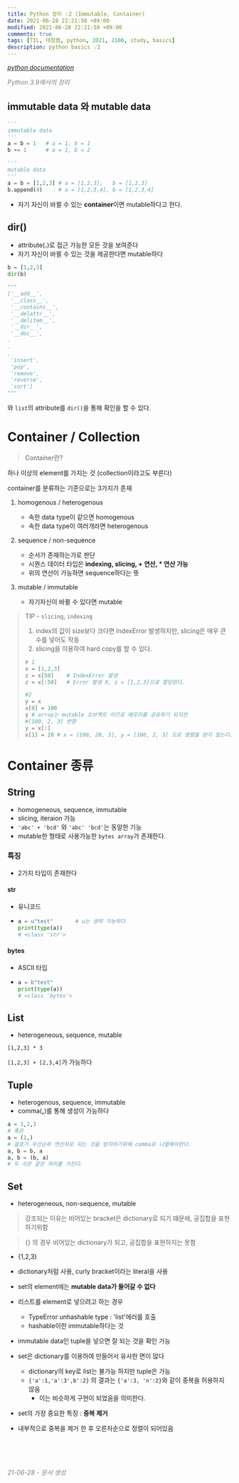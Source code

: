 ```yaml
---
title: Python 정리 💡2 (Immutable, Container)
date: 2021-06-28 22:21:50 +09:00
modified: 2021-06-28 22:21:50 +09:00
comments: true
tags: [TIL, 데청캠, python, 2021, 2106, study, basics]
description: python basics 💡2
---
```


*<span style="color:grey">[python documentation](https://docs.python.org/)</span>*

*<span style="color:grey">Python 3.9에서의 정리</span>*

## immutable data 와 mutable data
```python
'''
immutable data
'''
a = b = 1   # a = 1, b = 1
b += 1      # a = 1, b = 2

'''
mutable data
'''
a = b = [1,2,3] # a = [1,2,3],   b = [1,2,3]
b.append(4)     # a = [1,2,3,4], b = [1,2,3,4]
```

- 자기 자신이 바뀔 수 있는 **container**이면 mutable하다고 한다. 

## dir()
- attribute(**.**)로 접근 가능한 모든 것을 보여준다
- 자기 자신이 바뀔 수 있는 것을 제공한다면 mutable하다

```python
b = [1,2,3]
dir(b)

"""
['__add__',
 '__class__',
 '__contains__',
 '__delattr__',
 '__delitem__',
 '__dir__',
 '__doc__',
.
.
.
 'insert',
 'pop',
 'remove',
 'reverse',
 'sort']
"""
```

와 `list`의 attribute를 `dir()`을 통해 확인을 할 수 있다.


# Container / Collection

> Container란?

하나 이상의 element를 가지는 것 (collection이라고도 부른다)

container를 분류하는 기준으로는 3가지가 존재

1. homogenous / heterogenous
    - 속한 data type이 같으면 homogenous
    - 속한 data type이 여러개라면 heterogenous

2. sequence / non-sequence
    - 순서가 존재하는가로 판단
    - 시퀀스 데이터 타입은 **indexing, slicing, + 연산, * 연산 가능**
    - 위의 연산이 가능하면 sequence하다는 뜻

3. mutable / immutable
    - 자기자신이 바뀔 수 있다면 mutable

> TIP - `slicing`, `indexing`
> 1. index의 값이 size보다 크다면 IndexError 발생하지만, slicing은 매우 큰 수를 넣어도 작동
> 2. slicing을 이용하여 hard copy를 할 수 있다.
> ```python
> # 1
> x = [1,2,3]
> z = x[50]    # IndexError 발생
> z = x[:50]   # Error 발생 X, z = [1,2,3]으로 할당된다.
>
> #2 
> y = x
> x[0] = 100
> y # array는 mutable 오브젝트 이므로 메모리를 공유하기 되지만
> #[100, 2, 3] 반환
> y = x[:]
> x[1] = 20 # x = [100, 20, 3], y = [100, 2, 3] 으로 영향을 받지 않는다.
> ```

# Container 종류
## String

- homogeneous, sequence, immutable
- slicing, iteraion 가능 
- `'abc' + 'bcd'` 와 `'abc' 'bcd'`는 동알한 기능
- mutable한 형태로 사용가능한 `bytes array`가 존재한다.

### 특징

- 2가지 타입이 존재한다

#### **str**
- 유니코드
- ```python 
  a = u"test"       # u는 생략 가능하다
  print(type(a)) 
  # <class 'str'>
  ```

#### **bytes**
- ASCII 타입
- ```python 
  a = b"test"
  print(type(a)) 
  # <class 'bytes'>
  ```
## List

- heterogeneous, sequence, mutable

`[1,2,3] * 3`

`[1,2,3] + [2,3,4]`가 가능하다

## Tuple

- heterogenous, sequence, immutable
- comma(**,**)를 통해 생성이 가능하다

``` python
a = 1,2,3
# 혹은
a = (1,) 
# 괄호가 우선순위 연산자로 되는 것을 방지하기위해 comma로 나열해야한다.
a, b = b, a
a, b = (b, a)
# 두 식은 같은 의미를 가진다.
```

## Set

- heterogeneous, non-sequence, mutable

> 강조되는 이유는 비어있는 bracket은 dictionary로 되기 떄문에, 공집합을 표현하기위함

> {} 의 경우 비어있는 dictionary가 되고, 공집합을 표현하지는 못함

- {1,2,3}
- dictionary처럼 사용, curly bracket이라는 literal을 사용
- set의 element에는 **mutable data가 들어갈 수 없다**

- 리스트를 element로 넣으려고 하는 경우
    * TypeError unhashable type : 'list'에러를 호출
    * hashable이란 immutable하다는 것
- immutable data인 tuple을 넣으면 잘 되는 것을 확인 가능

- set은 dictionary를 이용하여 만들어서 유사한 면이 많다
    * dictionary의 key로 list는 불가능 하지만 tuple은 가능
    * `{'a':1,'a':3',b':2}` 의 결과는 `{'a':3, 'n':2}`와 같이 중복을 허용하지 않음
        - 이는 비슷하게 구현이 되었음을 의미한다.
- set의 가장 중요한 특징 : **중복 제거**
- 내부적으로 중복을 제거 한 후 오른차순으로 정렬이 되어있음

<br>

<br>

<br>

*<span style="color:grey">21-06-28 - 문서 생성</span>*
